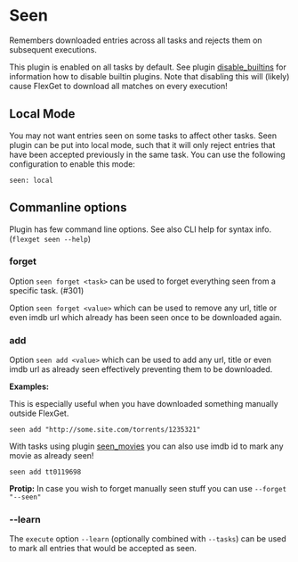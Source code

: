 # Seen

Remembers downloaded entries across all tasks and rejects them on subsequent executions.

This plugin is enabled on all tasks by default. See plugin [disable_builtins](/Plugins/disable_builtins) for information how to disable builtin plugins. Note that disabling this will (likely) cause FlexGet to download all matches on every execution!

## Local Mode

You may not want entries seen on some tasks to affect other tasks. Seen plugin can be put into local mode, such that it will only reject entries that have been accepted previously in the same task. You can use the following configuration to enable this mode:
```
seen: local
```

## Commanline options

Plugin has few command line options. See also CLI help for syntax info. (`flexget seen --help`)

### forget

Option `seen forget <task>` can be used to forget everything seen from a specific task. (#301)

Option `seen forget <value>` which can be used to remove any url, title or even imdb url which already has been seen once to be downloaded again.

### add

Option `seen add <value>` which can be used to add any url, title or even imdb url as already seen effectively preventing them to be downloaded.

**Examples:**

This is especially useful when you have downloaded something manually outside FlexGet.

```
seen add "http://some.site.com/torrents/1235321"
```


With tasks using plugin [seen_movies](/Plugins/seen_movies) you can also use imdb id to mark any movie as already seen!

```
seen add tt0119698
```

**Protip:** In case you wish to forget manually seen stuff you can use `--forget "--seen"`

### --learn

The `execute` option `--learn` (optionally combined with `--tasks`) can be used to mark all entries that would be accepted as seen.